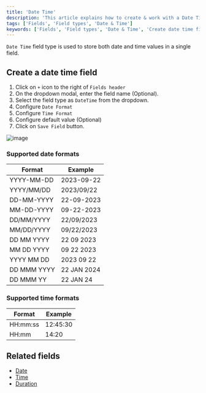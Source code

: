 ```yaml
---
title: 'Date Time'
description: 'This article explains how to create & work with a Date Time field.'
tags: ['Fields', 'Field types', 'Date & Time']
keywords: ['Fields', 'Field types', 'Date & Time', 'Create date time field']
---
```



`Date Time` field type is used to store both date and time values in a single field.

## Create a date time field
1. Click on `+` icon to the right of `Fields header`
2. On the dropdown modal, enter the field name (Optional).
3. Select the field type as `DateTime` from the dropdown.
4. Configure `Date Format`
5. Configure `Time Format`
6. Configure default value (Optional)
7. Click on `Save Field` button.

![image](/img/v2/fields/types/datetime.png)

### Supported date formats
| Format       | Example      |
|--------------|--------------|
| YYYY-MM-DD   | 2023-09-22   |
| YYYY/MM/DD   | 2023/09/22   |
| DD-MM-YYYY   | 22-09-2023   |
| MM-DD-YYYY   | 09-22-2023   |
| DD/MM/YYYY   | 22/09/2023   |
| MM/DD/YYYY   | 09/22/2023   |
| DD MM YYYY   | 22 09 2023   |
| MM DD YYYY   | 09 22 2023   |
| YYYY MM DD   | 2023 09 22   |
| DD MMM YYYY  | 22 JAN 2024  |
| DD MMM YY    | 22 JAN 24    |

### Supported time formats
| Format    | Example    |
|-----------|------------|
| HH:mm:ss  | 12:45:30   |
| HH:mm     | 14:20      |

## Related fields
- [Date](020.date.md)
- [Time](030.time.md)
- [Duration](040.duration.md)